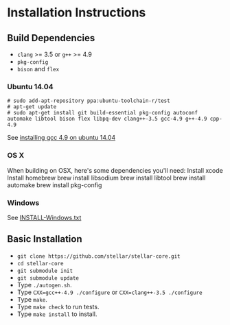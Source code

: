 Installation Instructions
==================

## Build Dependencies


- `clang` >= 3.5 or `g++` >= 4.9
- `pkg-config`
- `bison` and `flex`


### Ubuntu 14.04

    # sudo add-apt-repository ppa:ubuntu-toolchain-r/test
    # apt-get update
    # sudo apt-get install git build-essential pkg-config autoconf automake libtool bison flex libpq-dev clang++-3.5 gcc-4.9 g++-4.9 cpp-4.9


See [installing gcc 4.9 on ubuntu 14.04](http://askubuntu.com/questions/428198/getting-installing-gcc-g-4-9-on-ubuntu)

### OS X
When building on OSX, here's some dependencies you'll need:
Install xcode
Install homebrew
brew install libsodium
brew install libtool
brew install automake
brew install pkg-config

### Windows 
See [INSTALL-Windows.txt](INSTALL-Windows.txt)

## Basic Installation

- `git clone https://github.com/stellar/stellar-core.git`
- `cd stellar-core`
- `git submodule init`
- `git submodule update`
- Type `./autogen.sh`.
- Type `CXX=gcc++-4.9 ./configure` or `CXX=clang++-3.5 ./configure`
- Type `make`.
- Type `make check` to run tests.
- Type `make install` to install.
